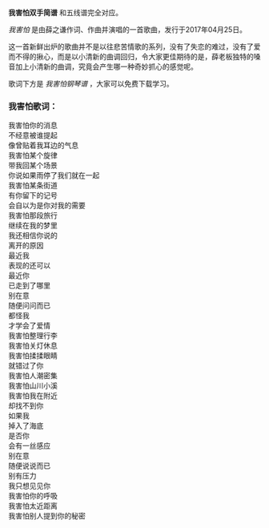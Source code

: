 

**我害怕双手简谱** 和五线谱完全对应。

_我害怕_ 是由薛之谦作词、作曲并演唱的一首歌曲，发行于2017年04月25日。

这一首新鲜出炉的歌曲并不是以往悲苦情歌的系列，没有了失恋的难过，没有了爱而不得的揪心，而是以小清新的曲调回归，令大家更佳期待的是，薛老板独特的嗓音加上小清新的曲调，究竟会产生哪一种奇妙抓心的感觉呢。

歌词下方是 _我害怕钢琴谱_ ，大家可以免费下载学习。

### 我害怕歌词：

我害怕你的消息  
不经意被谁提起  
像曾贴着我耳边的气息  
我害怕某个旋律  
带我回某个场景  
你说如果雨停了我们就在一起  
我害怕某条街道  
有你留下的记号  
会自以为是你对我的需要  
我害怕那段旅行  
继续在我的梦里  
我还相信你说的  
离开的原因  
最近我  
表现的还可以  
最近你  
已走到了哪里  
别在意  
随便问问而已  
都怪我  
才学会了爱情  
我害怕整理行李  
我害怕关灯休息  
我害怕揉揉眼睛  
就错过了你  
我害怕人潮密集  
我害怕山川小溪  
我害怕我在附近  
却找不到你  
如果我  
掉入了海底  
是否你  
会有一丝感应  
别在意  
随便说说而已  
别有压力  
我只想见见你  
我害怕你的呼吸  
我害怕太近距离  
我害怕别人提到你的秘密

